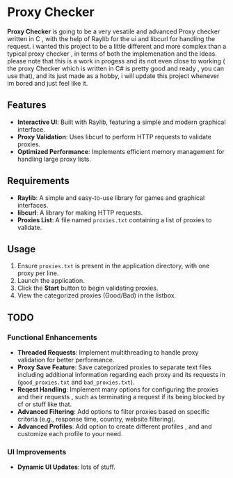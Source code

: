 # Proxy Checker

**Proxy Checker** is going to be a very vesatile and advanced Proxy checker written in C , with the help of Raylib for the ui and libcurl for handling the request. i wanted this project to be a little different and more complex than a typical proxy checker , in terms of both the implemenation and the ideas. please note that this is a work in progess and its not even close to working ( the proxy Checker which is written in C# is pretty good and ready , you can use that), and its just made as a hobby, i will update this project whenever im bored and just feel like it.

## Features
- **Interactive UI**: Built with Raylib, featuring a simple and modern graphical interface.
- **Proxy Validation**: Uses libcurl to perform HTTP requests to validate proxies.
- **Optimized Performance**: Implements efficient memory management for handling large proxy lists.

## Requirements
- **Raylib**: A simple and easy-to-use library for games and graphical interfaces.
- **libcurl**: A library for making HTTP requests.
- **Proxies List**: A file named `proxies.txt` containing a list of proxies to validate.

## Usage
1. Ensure `proxies.txt` is present in the application directory, with one proxy per line.
2. Launch the application.
3. Click the **Start** button to begin validating proxies.
4. View the categorized proxies (Good/Bad) in the listbox.

## TODO
### Functional Enhancements
- **Threaded Requests**: Implement multithreading to handle proxy validation for better performance.
- **Proxy Save Feature**: Save categorized proxies to separate text files including additional information regarding each proxy and its requests in (`good_proxies.txt` and `bad_proxies.txt`).
- **Reqest Handling**: Implement many options for configuring the proxies and their requests , such as terminating a request if its being blocked by cf or stuff like that.
- **Advanced Filtering**: Add options to filter proxies based on specific criteria (e.g., response time, country, website filtering).
- **Advanced Profiles**: Add option to create different profiles , and and customize each profile to your need.

### UI Improvements
- **Dynamic UI Updates**: lots of stuff.



